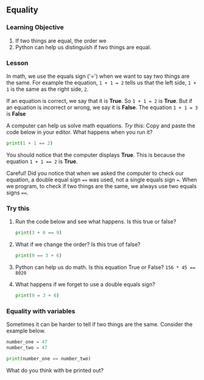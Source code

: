 ## Equality ##

### Learning Objective ###
1. If two things are equal, the order we
2. Python can help us distinguish if two things are equal.


### Lesson ###
In math, we use the equals sign ('=') when we want to say two things are the same. For example the equation, `1 + 1 = 2` tells us that the left side, `1 + 1` is the same as the right side, `2`.

If an equation is correct, we say that it is **True**. So `1 + 1 = 2` is **True**. But if an equation is incorrect or wrong, we say it is **False**. The equation `1 + 1 = 3` is **False**

A computer can help us solve math equations. *Try this*: Copy and paste the code below in your editor. What happens when you run it?

```py
print(1 + 1 == 2)
```

You should notice that the computer displays **True**. This is because the equation `1 + 1 == 2` is **True**.

Careful! Did you notice that when we asked the computer to check our equation, a double equal sign `==` was used, not a single equals sign `=`. When we program, to check if two things are the same, we always use two equals signs `==`.

### Try this ###
1. Run the code below and see what happens. Is this true or false?
    ```py
    print(3 + 6 == 9)
    ```

2. What if we change the order? Is this true of false?
    ```py
    print(9 == 3 + 6)
    ```

3. Python can help us do math. Is this equation True or False? `156 * 45 == 8020`

4. What happens if we forget to use a double equals sign?
    ```py
    print(9 = 3 + 6)
    ```

### Equality with variables ###

Sometimes it can be harder to tell if two things are the same. Consider the example below.

```py
number_one = 47
number_two = 47

print(number_one == number_two)
```

What do you think with be printed out?
